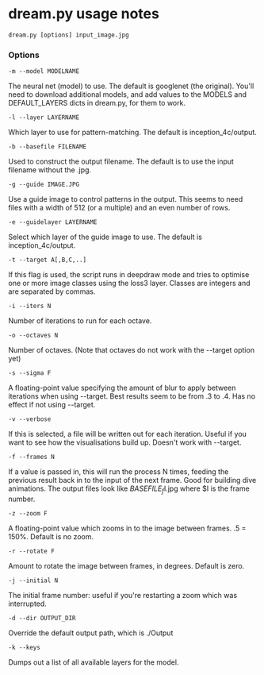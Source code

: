 dream.py usage notes
==================

    dream.py [options] input_image.jpg


### Options

    -m --model MODELNAME

The neural net (model) to use. The default is googlenet (the original).  You'll need to download additional models, and add values to the MODELS and DEFAULT_LAYERS dicts in dream.py, for them to work.

    -l --layer LAYERNAME

Which layer to use for pattern-matching.  The default is inception_4c/output.

    -b --basefile FILENAME

Used to construct the output filename. The default is to use the input filename without the .jpg.

    -g --guide IMAGE.JPG

Use a guide image to control patterns in the output. This seems to need files with a width of
512 (or a multiple) and an even number of rows.

    -e --guidelayer LAYERNAME

Select which layer of the guide image to use. The default is inception_4c/output.

    -t --target A[,B,C,..]

If this flag is used, the script runs in deepdraw mode and tries to optimise one or
more image classes using the loss3 layer.  Classes are integers and are separated by
commas.

    -i --iters N

Number of iterations to run for each octave.

    -o --octaves N

Number of octaves. (Note that octaves do not work with the --target option yet)

    -s --sigma F

A floating-point value specifying the amount of blur to apply between iterations
when using --target.  Best results seem to be from .3 to .4.  Has no effect if
not using --target.

    -v --verbose

If this is selected, a file will be written out for each iteration.  Useful if
you want to see how the visualisations build up.  Doesn't work with --target.

    -f --frames N

If a value is passed in, this will run the process N times, feeding the previous
result back in to the input of the next frame.  Good for building dive animations.
The output files look like $BASEFILE_f$I.jpg where $I is the frame number.

    -z --zoom F

A floating-point value which zooms in to the image between frames. .5 = 150%. Default
is no zoom.

    -r --rotate F

Amount to rotate the image between frames, in degrees. Default is zero.

    -j --initial N

The initial frame number: useful if you're restarting a zoom which was interrupted.

    -d --dir OUTPUT_DIR

Override the default output path, which is ./Output

    -k --keys

Dumps out a list of all available layers for the model.

